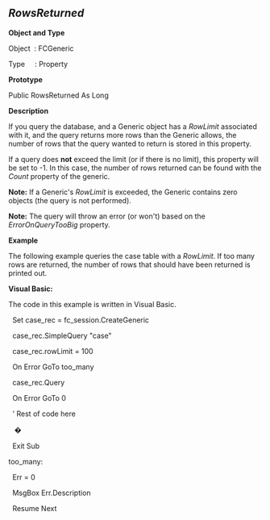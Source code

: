 _RowsReturned_
--------------

**Object and Type**

Object  : FCGeneric

Type     : Property

**Prototype**

Public RowsReturned As Long

**Description**

If you query the database, and a Generic object has a _RowLimit_ associated with it, and the query returns more rows than the Generic allows, the number of rows that the query wanted to return is stored in this property.

If a query does **not** exceed the limit (or if there is no limit), this property will be set to -1. In this case, the number of rows returned can be found with the _Count_ property of the generic.

**Note:** If a Generic's _RowLimit_ is exceeded, the Generic contains zero objects (the query is not performed).

**Note:** The query will throw an error (or won't) based on the _ErrorOnQueryTooBig_ property.

**Example**

The following example queries the case table with a _RowLimit_. If too many rows are returned, the number of rows that should have been returned is printed out.

**Visual Basic:**

The code in this example is written in Visual Basic.

  Set case_rec = fc_session.CreateGeneric

  case_rec.SimpleQuery "case"

  case_rec.rowLimit = 100

  On Error GoTo too_many

  case_rec.Query

  On Error GoTo 0

  ' Rest of code here

   �

  Exit Sub

too_many:

  Err = 0

  MsgBox Err.Description

  Resume Next